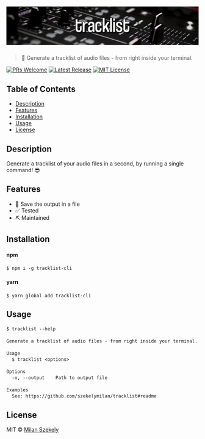 # [![tracklist](static/banner.png)](https://github.com/szekelymilan/tracklist)

> 💽 Generate a tracklist of audio files - from right inside your terminal.

[![PRs Welcome](https://badgen.net/badge/PRs/welcome/green)](https://github.com/szekelymilan/tracklist/pulls)
[![Latest Release](https://badgen.net/github/release/szekelymilan/tracklist)](https://github.com/szekelymilan/tracklist/releases/latest)
[![MIT License](https://badgen.net/badge/license/MIT/blue)](https://github.com/szekelymilan/tracklist/blob/master/LICENSE)

## Table of Contents

- [Description](#description)
- [Features](#features)
- [Installation](#installation)
- [Usage](#usage)
- [License](#license)

## Description

Generate a tracklist of your audio files in a second, by running a single command! 😎

## Features

- 💾 Save the output in a file
- ✅ Tested
- ⛏ Maintained

## Installation

#### npm

```
$ npm i -g tracklist-cli
```

#### yarn

```
$ yarn global add tracklist-cli
```

## Usage

```
$ tracklist --help

Generate a tracklist of audio files - from right inside your terminal.

Usage
  $ tracklist <options>

Options
  -o, --output    Path to output file

Examples
  See: https://github.com/szekelymilan/tracklist#readme
```

## License

MIT © [Milan Szekely](https://github.com/szekelymilan)
